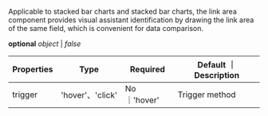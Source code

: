 Applicable to stacked bar charts and stacked bar charts, the link area component provides visual assistant identification by drawing the link area of the same field, which is convenient for data comparison.

<description>**optional** _object_ | _false_</description>

| Properties | Type             | Required     | Default ｜ Description |
| ---------- | ---------------- | ------------ | ---------------------- |
| trigger    | 'hover'、'click' | No ｜'hover' | Trigger method         |
